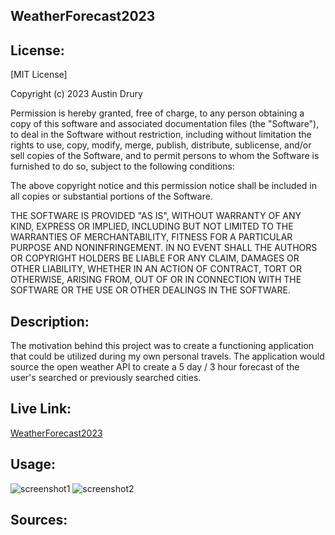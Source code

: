 ## WeatherForecast2023

## License:
[MIT License]

Copyright (c) 2023 Austin Drury

Permission is hereby granted, free of charge, to any person obtaining a copy
of this software and associated documentation files (the "Software"), to deal
in the Software without restriction, including without limitation the rights
to use, copy, modify, merge, publish, distribute, sublicense, and/or sell
copies of the Software, and to permit persons to whom the Software is
furnished to do so, subject to the following conditions:

The above copyright notice and this permission notice shall be included in all
copies or substantial portions of the Software.

THE SOFTWARE IS PROVIDED "AS IS", WITHOUT WARRANTY OF ANY KIND, EXPRESS OR
IMPLIED, INCLUDING BUT NOT LIMITED TO THE WARRANTIES OF MERCHANTABILITY,
FITNESS FOR A PARTICULAR PURPOSE AND NONINFRINGEMENT. IN NO EVENT SHALL THE
AUTHORS OR COPYRIGHT HOLDERS BE LIABLE FOR ANY CLAIM, DAMAGES OR OTHER
LIABILITY, WHETHER IN AN ACTION OF CONTRACT, TORT OR OTHERWISE, ARISING FROM,
OUT OF OR IN CONNECTION WITH THE SOFTWARE OR THE USE OR OTHER DEALINGS IN THE
SOFTWARE.

## Description:
The motivation behind this project was to create a functioning application that could be utilized during my own personal travels.
The application would source the open weather API to create a 5 day / 3 hour forecast of the user's searched or previously searched cities.

## Live Link:
[WeatherForecast2023](https://ausdru.github.io/WeatherForecast2023/)

## Usage:
![screenshot1](./assets/ss1.png)
![screenshot2](./assets/ss2.png)


## Sources:
